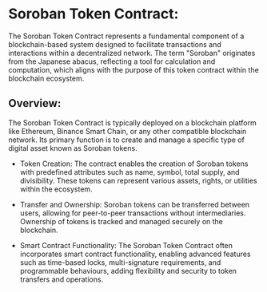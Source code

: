 
# Soroban Token Contract:

The Soroban Token Contract represents a fundamental component of a blockchain-based system designed to facilitate transactions and interactions within a decentralized network. The term "Soroban" originates from the Japanese abacus, reflecting a tool for calculation and computation, which aligns with the purpose of this token contract within the blockchain ecosystem.

## Overview:
The Soroban Token Contract is typically deployed on a blockchain platform like Ethereum, Binance Smart Chain, or any other compatible blockchain network. Its primary function is to create and manage a specific type of digital asset known as Soroban tokens.

- Token Creation: The contract enables the creation of Soroban tokens with predefined attributes such as name, symbol, total supply, and divisibility. These tokens can represent various assets, rights, or utilities within the ecosystem.

- Transfer and Ownership: Soroban tokens can be transferred between users, allowing for peer-to-peer transactions without intermediaries. Ownership of tokens is tracked and managed securely on the blockchain.

- Smart Contract Functionality: The Soroban Token Contract often incorporates smart contract functionality, enabling advanced features such as time-based locks, multi-signature requirements, and programmable behaviours, adding flexibility and security to token transfers and operations.

